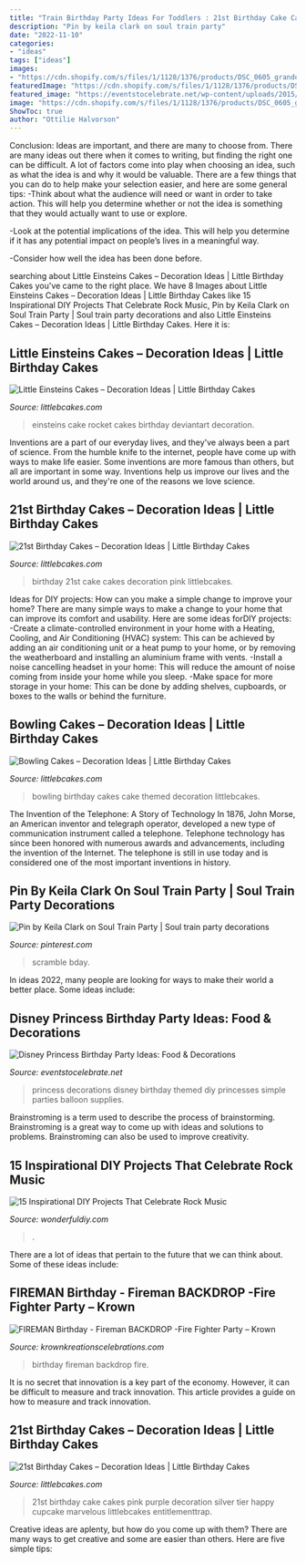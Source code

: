 ```yaml
---
title: "Train Birthday Party Ideas For Toddlers : 21st Birthday Cake Cakes Pink Purple Decoration Silver Tier Happy Cupcake Marvelous Littlebcakes Entitlementtrap"
description: "Pin by keila clark on soul train party"
date: "2022-11-10"
categories:
- "ideas"
tags: ["ideas"]
images:
- "https://cdn.shopify.com/s/files/1/1128/1376/products/DSC_0605_grande.JPG?v=1455255384"
featuredImage: "https://cdn.shopify.com/s/files/1/1128/1376/products/DSC_0605_grande.JPG?v=1455255384"
featured_image: "https://eventstocelebrate.net/wp-content/uploads/2015/07/Princess-Party-Decorations.jpg"
image: "https://cdn.shopify.com/s/files/1/1128/1376/products/DSC_0605_grande.JPG?v=1455255384"
ShowToc: true
author: "Ottilie Halvorson"
---
```



Conclusion: Ideas are important, and there are many to choose from.
There are many ideas out there when it comes to writing, but finding the right one can be difficult. A lot of factors come into play when choosing an idea, such as what the idea is and why it would be valuable. There are a few things that you can do to help make your selection easier, and here are some general tips:
-Think about what the audience will need or want in order to take action. This will help you determine whether or not the idea is something that they would actually want to use or explore.

-Look at the potential implications of the idea. This will help you determine if it has any potential impact on people’s lives in a meaningful way.

-Consider how well the idea has been done before.

	

		
searching about Little Einsteins Cakes – Decoration Ideas | Little Birthday Cakes you've came to the right place. We have 8 Images about Little Einsteins Cakes – Decoration Ideas | Little Birthday Cakes like 15 Inspirational DIY Projects That Celebrate Rock Music, Pin by Keila Clark on Soul Train Party | Soul train party decorations and also Little Einsteins Cakes – Decoration Ideas | Little Birthday Cakes. Here it is:
		
    
## Little Einsteins Cakes – Decoration Ideas | Little Birthday Cakes

<img loading=lazy src="http://www.littlebcakes.com/wp-content/uploads/2014/01/Little-Einsteins-Birthday-Cake-Decorations.jpg" onerror="this.onerror=null;this.src='https://tse2.mm.bing.net/th?id=OIP.uJZJ1bmPRLSGoXOHe1vvgAHaF1&amp;pid=15.1';" alt="Little Einsteins Cakes – Decoration Ideas | Little Birthday Cakes">

_Source: littlebcakes.com_

>einsteins cake rocket cakes birthday deviantart decoration. 

	

Inventions are a part of our everyday lives, and they've always been a part of science. From the humble knife to the internet, people have come up with ways to make life easier. Some inventions are more famous than others, but all are important in some way. Inventions help us improve our lives and the world around us, and they're one of the reasons we love science.

    
## 21st Birthday Cakes – Decoration Ideas | Little Birthday Cakes

<img loading=lazy src="http://www.littlebcakes.com/wp-content/uploads/2014/02/Images-of-21st-Birthday-Cakes-768x1024.jpg" onerror="this.onerror=null;this.src='https://tse1.mm.bing.net/th?id=OIP.JcL9Uv2HdGwtqFyssu1glgHaJ4&amp;pid=15.1';" alt="21st Birthday Cakes – Decoration Ideas | Little Birthday Cakes">

_Source: littlebcakes.com_

>birthday 21st cake cakes decoration pink littlebcakes. 

	

Ideas for DIY projects: How can you make a simple change to improve your home?
There are many simple ways to make a change to your home that can improve its comfort and usability. Here are some ideas forDIY projects: 
-Create a climate-controlled environment in your home with a Heating, Cooling, and Air Conditioning (HVAC) system: This can be achieved by adding an air conditioning unit or a heat pump to your home, or by removing the weatherboard and installing an aluminium frame with vents. 
-Install a noise cancelling headset in your home: This will reduce the amount of noise coming from inside your home while you sleep. 
-Make space for more storage in your home: This can be done by adding shelves, cupboards, or boxes to the walls or behind the furniture.

    
## Bowling Cakes – Decoration Ideas | Little Birthday Cakes

<img loading=lazy src="http://www.littlebcakes.com/wp-content/uploads/2014/01/Bowling-Birthday-Cakes-760x1024.jpg" onerror="this.onerror=null;this.src='https://tse1.mm.bing.net/th?id=OIP.7pS4gKVgtQuJG8FygJwr1wHaJ-&amp;pid=15.1';" alt="Bowling Cakes – Decoration Ideas | Little Birthday Cakes">

_Source: littlebcakes.com_

>bowling birthday cakes cake themed decoration littlebcakes. 

	

The Invention of the Telephone: A Story of Technology
In 1876, John Morse, an American inventor and telegraph operator, developed a new type of communication instrument called a telephone. Telephone technology has since been honored with numerous awards and advancements, including the invention of the Internet. The telephone is still in use today and is considered one of the most important inventions in history.

    
## Pin By Keila Clark On Soul Train Party | Soul Train Party Decorations

<img loading=lazy src="https://i.pinimg.com/736x/6b/fe/c5/6bfec58c4553ded17f6c1718aa9482c5.jpg" onerror="this.onerror=null;this.src='https://tse2.mm.bing.net/th?id=OIP.Q-82cX0Ny3ySuilp4thEZAHaJ3&amp;pid=15.1';" alt="Pin by Keila Clark on Soul Train Party | Soul train party decorations">

_Source: pinterest.com_

>scramble bday. 

	

In ideas 2022, many people are looking for ways to make their world a better place. Some ideas include:

    
## Disney Princess Birthday Party Ideas: Food &amp; Decorations

<img loading=lazy src="https://eventstocelebrate.net/wp-content/uploads/2015/07/Princess-Party-Decorations.jpg" onerror="this.onerror=null;this.src='https://tse1.mm.bing.net/th?id=OIP.NoV0Cyi8UCR-0ZB3HZ1MYwHaHr&amp;pid=15.1';" alt="Disney Princess Birthday Party Ideas: Food &amp; Decorations">

_Source: eventstocelebrate.net_

>princess decorations disney birthday themed diy princesses simple parties balloon supplies. 

	

Brainstroming is a term used to describe the process of brainstorming. Brainstroming is a great way to come up with ideas and solutions to problems. Brainstroming can also be used to improve creativity.

    
## 15 Inspirational DIY Projects That Celebrate Rock Music

<img loading=lazy src="https://cdn.wonderfuldiy.com/wp-content/uploads/2017/10/Guitar-invites-for-a-rock-themed-birthday-party.jpg" onerror="this.onerror=null;this.src='https://tse1.mm.bing.net/th?id=OIP.9pIdTYbuNtFVs8t2DdJYjQHaK5&amp;pid=15.1';" alt="15 Inspirational DIY Projects That Celebrate Rock Music">

_Source: wonderfuldiy.com_

>. 

	

There are a lot of ideas that pertain to the future that we can think about. Some of these ideas include: 

    
## FIREMAN Birthday - Fireman BACKDROP -Fire Fighter Party – Krown

<img loading=lazy src="https://cdn.shopify.com/s/files/1/1128/1376/products/DSC_0605_grande.JPG?v=1455255384" onerror="this.onerror=null;this.src='https://tse2.mm.bing.net/th?id=OIP.VjezhcN6RFof625k2AVzJwAAAA&amp;pid=15.1';" alt="FIREMAN Birthday - Fireman BACKDROP -Fire Fighter Party – Krown">

_Source: krownkreationscelebrations.com_

>birthday fireman backdrop fire. 

	

It is no secret that innovation is a key part of the economy. However, it can be difficult to measure and track innovation. This article provides a guide on how to measure and track innovation.

    
## 21st Birthday Cakes – Decoration Ideas | Little Birthday Cakes

<img loading=lazy src="http://www.littlebcakes.com/wp-content/uploads/2014/02/21st-Birthday-Cakes-768x1024.jpg" onerror="this.onerror=null;this.src='https://tse4.mm.bing.net/th?id=OIP.0Ni_fV5ODQW1SkUfWGEISwHaJ4&amp;pid=15.1';" alt="21st Birthday Cakes – Decoration Ideas | Little Birthday Cakes">

_Source: littlebcakes.com_

>21st birthday cake cakes pink purple decoration silver tier happy cupcake marvelous littlebcakes entitlementtrap. 

	

Creative ideas are aplenty, but how do you come up with them? There are many ways to get creative and some are easier than others. Here are five simple tips: 


